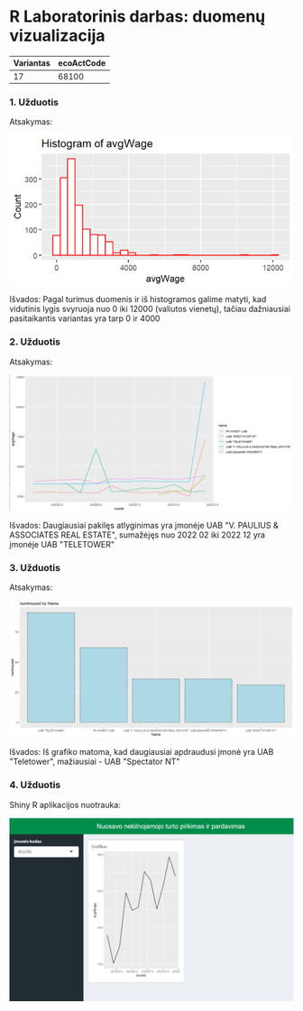 # R Laboratorinis darbas: duomenų vizualizacija

| Variantas | ecoActCode |
|------------- | ------------- |
|17   | 68100 |


### 1. Užduotis

Atsakymas:

![histograma](img/1.png)

Išvados:
 Pagal turimus duomenis ir iš histogramos galime matyti, kad vidutinis lygis svyruoja nuo 0 iki 12000 (valiutos vienetų), tačiau dažniausiai pasitaikantis variantas yra tarp 0 ir 4000

### 2. Užduotis

Atsakymas:

![atlyginimai](img/2.png)

Išvados:
Daugiausiai pakilęs atlyginimas yra įmonėje UAB "V. PAULIUS & ASSOCIATES REAL ESTATE", sumažėjęs nuo 2022 02 iki 2022 12 yra įmonėje UAB "TELETOWER"
### 3. Užduotis

Atsakymas:

![apdraustieji](img/3.png)

Išvados:
Iš grafiko matoma, kad daugiausiai apdraudusi įmonė yra UAB "Teletower", mažiausiai - UAB "Spectator NT"


### 4. Užduotis

Shiny R aplikacijos nuotrauka:

![shiny app](img/shinyapp.png)
